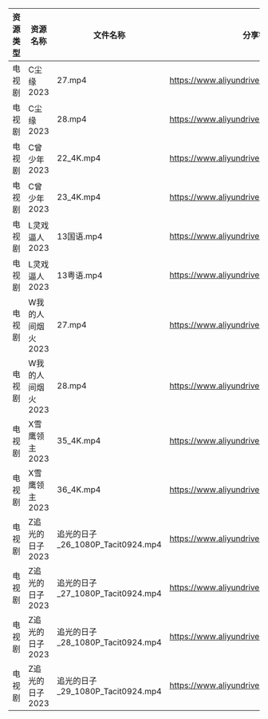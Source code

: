 | 资源类型 | 资源名称        | 文件名称                         | 分享链接                                      | 更新时间       |
| ---- | ----------- | ---------------------------- | ----------------------------------------- | ---------- |
| 电视剧  | C尘缘2023     | 27.mp4                       | https://www.aliyundrive.com/s/yWHajFwVrtP | 2023-07-20 |
| 电视剧  | C尘缘2023     | 28.mp4                       | https://www.aliyundrive.com/s/yWHajFwVrtP | 2023-07-20 |
| 电视剧  | C曾少年2023    | 22_4K.mp4                    | https://www.aliyundrive.com/s/FUrABu9z5Bh | 2023-07-20 |
| 电视剧  | C曾少年2023    | 23_4K.mp4                    | https://www.aliyundrive.com/s/FUrABu9z5Bh | 2023-07-20 |
| 电视剧  | L灵戏逼人2023   | 13国语.mp4                     | https://www.aliyundrive.com/s/5UduQoDNUX4 | 2023-07-20 |
| 电视剧  | L灵戏逼人2023   | 13粤语.mp4                     | https://www.aliyundrive.com/s/5UduQoDNUX4 | 2023-07-20 |
| 电视剧  | W我的人间烟火2023 | 27.mp4                       | https://www.aliyundrive.com/s/MrDX7S2H7Wa | 2023-07-20 |
| 电视剧  | W我的人间烟火2023 | 28.mp4                       | https://www.aliyundrive.com/s/MrDX7S2H7Wa | 2023-07-20 |
| 电视剧  | X雪鹰领主2023   | 35_4K.mp4                    | https://www.aliyundrive.com/s/vTM6qMrcb6D | 2023-07-20 |
| 电视剧  | X雪鹰领主2023   | 36_4K.mp4                    | https://www.aliyundrive.com/s/vTM6qMrcb6D | 2023-07-20 |
| 电视剧  | Z追光的日子2023  | 追光的日子_26_1080P_Tacit0924.mp4 | https://www.aliyundrive.com/s/zzZYqa4urr9 | 2023-07-20 |
| 电视剧  | Z追光的日子2023  | 追光的日子_27_1080P_Tacit0924.mp4 | https://www.aliyundrive.com/s/zzZYqa4urr9 | 2023-07-20 |
| 电视剧  | Z追光的日子2023  | 追光的日子_28_1080P_Tacit0924.mp4 | https://www.aliyundrive.com/s/zzZYqa4urr9 | 2023-07-20 |
| 电视剧  | Z追光的日子2023  | 追光的日子_29_1080P_Tacit0924.mp4 | https://www.aliyundrive.com/s/zzZYqa4urr9 | 2023-07-20 |
